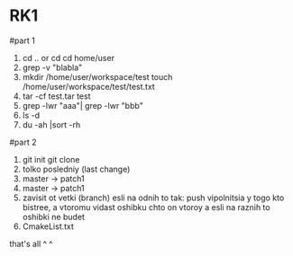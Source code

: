 # RK1
#part 1
1) cd .. or cd cd home/user
2) grep -v "blabla"
3) mkdir /home/user/workspace/test
touch /home/user/workspace/test/test.txt
4) tar -cf test.tar test
5) grep -lwr "aaa"| grep -lwr "bbb"
6) ls -d
7) du -ah |sort -rh


#part 2

1) git init 
git clone
2) tolko posledniy (last change)
3) master -> patch1
4) master -> patch1 
5) zavisit ot vetki (branch) esli na odnih to tak: 
push vipolnitsia y togo kto bistree, a vtoromu vidast oshibku chto on vtoroy
a esli na raznih to oshibki ne budet 
6) CmakeList.txt


that's all ^ ^

